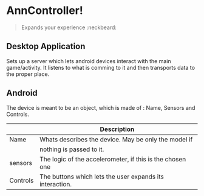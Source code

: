 # AnnController!

> Expands your experience :neckbeard:

## Desktop Application

Sets up a server which lets android devices interact with the main game/activity. It listens to what is comming to it and then transports data to the proper place.

## Android

The device is meant to be an object, which is made of : Name, Sensors and Controls.

|          |                        Description                        |
| -------- | --------------------------------------------------------- |
| Name     | Whats describes the device. May be only the model if      |
|          | nothing is passed to it.                                  |
| sensors  | The logic of the accelerometer, if this is the chosen one |
| Controls | The buttons which lets the user expands its interaction.  |

